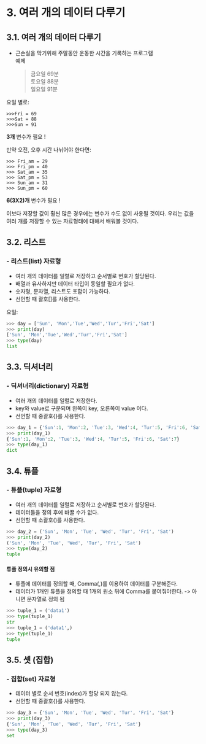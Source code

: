 # 3. 여러 개의 데이터 다루기
## 3.1. 여러 개의 데이터 다루기
- 근손실을 막기위해 주말동안 운동한 시간을 기록하는 프로그램    
예제   
    > 금요일 69분  
      토요일 88분   
      일요일 91분   

요일 별로:
~~~
>>>Fri = 69
>>>Sat = 88
>>>Sun = 91
~~~
**3개** 변수가 필요 !

만약 오전, 오후 시간 나뉘어야 한다면:   
~~~
>>> Fri_am = 29
>>> Fri_pm = 40
>>> Sat_am = 35
>>> Sat_pm = 53
>>> Sun_am = 31
>>> Sun_pm = 60
~~~   
**6(3X2)개** 변수가 필요 !

이보다 저장할 값이 훨씬 많은 경우에는 변수가 수도 없이 사용될 것이다. 
우리는 값을 여러 개를 저장할 수 있는 자료형태에 대해서 배워볼 것이다.

## 3.2. 리스트
### - 리스트(list) 자료형
- 여러 개의 데이터를 일렬로 저장하고 순서별로 번호가 할당된다.
- 배열과 유사하지만 데이터 타입이 동일할 필요가 없다.
- 숫자형, 문자열, 리스트도 포함이 가능하다.   
- 선언할 때 괄호[]를 사용한다.

요일:
~~~python
>>> day = ['Sun', 'Mon','Tue','Wed','Tur','Fri','Sat']
>>> print(day)
['Sun', 'Mon','Tue','Wed','Tur','Fri','Sat']
>>> type(day)
list
~~~

## 3.3. 딕셔너리
### - 딕셔너리(dictionary) 자료형
- 여러 개의 데이터를 일렬로 저장한다.
- key와 value로 구분되며 왼쪽이 key, 오른쪽이 value 이다.
- 선언할 때 중괄호{}를 사용한다.
~~~python
>>> day_1 = {'Sun':1, 'Mon':2, 'Tue':3, 'Wed':4, 'Tur':5, 'Fri':6, 'Sat':7}
>>> print(day_1)
{'Sun':1, 'Mon':2, 'Tue':3, 'Wed':4, 'Tur':5, 'Fri':6, 'Sat':7}
>>> type(day_1)
dict
~~~

## 3.4. 튜플
### - 튜플(tuple) 자료형
- 여러 개의 데이터를 일렬로 저장하고 순서별로 번호가 할당된다.
- 데이터들을 정의 후에 바꿀 수가 없다.
- 선언할 때 소괄호()를 사용한다.
~~~python
>>> day_2 = ('Sun', 'Mon', 'Tue', 'Wed', 'Tur', 'Fri', 'Sat')
>>> print(day_2)
('Sun', 'Mon', 'Tue', 'Wed', 'Tur', 'Fri', 'Sat')
>>> type(day_2)
tuple
~~~

#### 튜플 정의시 유의할 점
- 튜플에 데이터를 정의할 때, Comma(,)를 이용하여 데이터를 구분해준다.
- 데이터가 1개인 튜플을 정의할 때 1개의 원소 뒤에 Comma를 붙여줘야한다. -> 아니면 문자열로 정의 됨
~~~python
>>> tuple_1 = ('data1')
>>> type(tuple_1)
str
>>> tuple_1 = ('data1',)
>>> type(tuple_1)
tuple
~~~

## 3.5. 셋 (집합)
### - 집합(set) 자료형
- 데이터 별로 순서 번호(index)가 할당 되지 않는다.
- 선언할 때 중괄호{}를 사용한다.
~~~python
>>> day_3 = {'Sun', 'Mon', 'Tue', 'Wed', 'Tur', 'Fri', 'Sat'}
>>> print(day_3)
{'Sun', 'Mon', 'Tue', 'Wed', 'Tur', 'Fri', 'Sat'}
>>> type(day_3)
set
~~~

